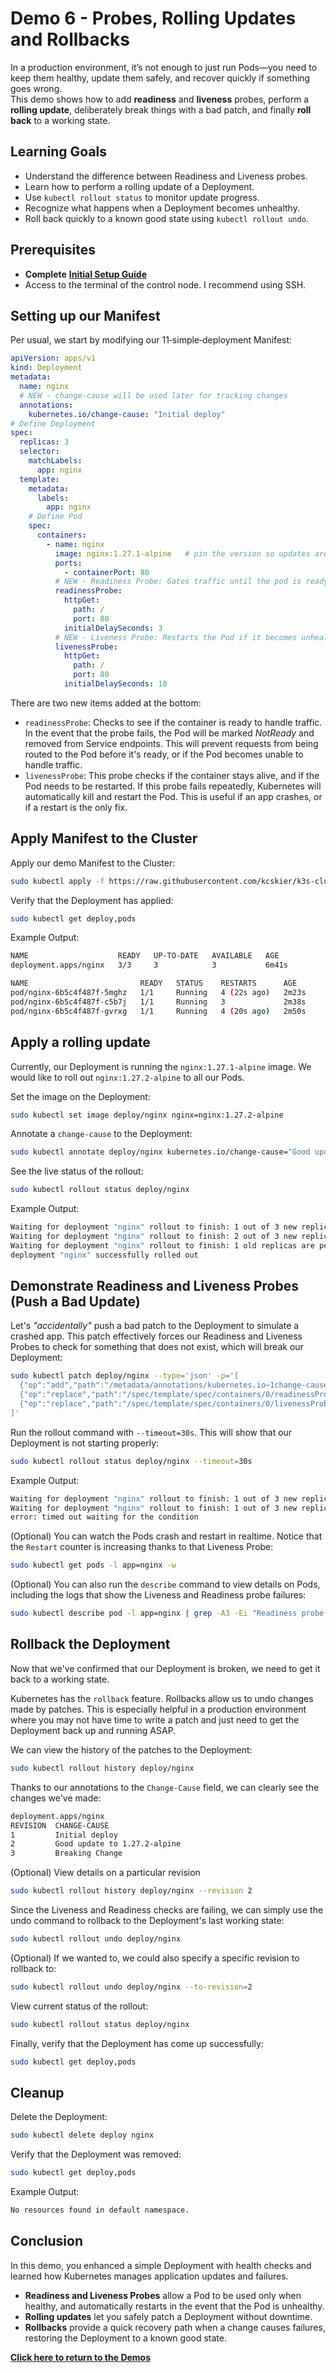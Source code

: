 # Demo 6 - Probes, Rolling Updates and Rollbacks

In a production environment, it’s not enough to just run Pods—you need to keep them healthy, update them safely, and recover quickly if something goes wrong.  
This demo shows how to add **readiness** and **liveness** probes, perform a **rolling update**, deliberately break things with a bad patch, and finally **roll back** to a working state.

## Learning Goals

- Understand the difference between Readiness and Liveness probes.  
- Learn how to perform a rolling update of a Deployment.  
- Use `kubectl rollout status` to monitor update progress.  
- Recognize what happens when a Deployment becomes unhealthy.  
- Roll back quickly to a known good state using `kubectl rollout undo`.  

## Prerequisites

- **Complete** [**Initial Setup Guide**](../00-initial-setup/initial-setup.md)
- Access to the terminal of the control node. I recommend using SSH.

## Setting up our Manifest

Per usual, we start by modifying our 11‑simple‑deployment Manifest:
```yaml
apiVersion: apps/v1
kind: Deployment
metadata:
  name: nginx
  # NEW - change-cause will be used later for tracking changes
  annotations:
    kubernetes.io/change-cause: "Initial deploy"
# Define Deployment
spec:
  replicas: 3
  selector:
    matchLabels:
      app: nginx
  template:
    metadata:
      labels:
        app: nginx
    # Define Pod
    spec:
      containers:
        - name: nginx
          image: nginx:1.27.1-alpine   # pin the version so updates are explicit.
          ports:
            - containerPort: 80
          # NEW - Readiness Probe: Gates traffic until the pod is ready
          readinessProbe:
            httpGet:
              path: /
              port: 80
            initialDelaySeconds: 3
          # NEW - Liveness Probe: Restarts the Pod if it becomes unhealthy
          livenessProbe:
            httpGet:
              path: /
              port: 80
            initialDelaySeconds: 10
```

There are two new items added at the bottom:
- `readinessProbe`: Checks to see if the container is ready to handle traffic. In the event that the probe fails, the Pod will be marked *NotReady* and removed from Service endpoints. This will prevent requests from being routed to the Pod before it's ready, or if the Pod becomes unable to handle traffic.
- `livenessProbe`: This probe checks if the container stays alive, and if the Pod needs to be restarted. If this probe fails repeatedly, Kubernetes will automatically kill and restart the Pod. This is useful if an app crashes, or if a restart is the only fix.

## Apply Manifest to the Cluster
Apply our demo Manifest to the Cluster:
```bash
sudo kubectl apply -f https://raw.githubusercontent.com/kcskier/k3s-cluster-demo/main/manifests/demo/60-rolling_updates.yaml
```

Verify that the Deployment has applied:
```bash
sudo kubectl get deploy,pods
```

Example Output:
```bash
NAME                    READY   UP-TO-DATE   AVAILABLE   AGE
deployment.apps/nginx   3/3     3            3           6m41s

NAME                         READY   STATUS    RESTARTS      AGE
pod/nginx-6b5c4f487f-5mghz   1/1     Running   4 (22s ago)   2m23s
pod/nginx-6b5c4f487f-c5b7j   1/1     Running   3             2m38s
pod/nginx-6b5c4f487f-gvrxg   1/1     Running   4 (20s ago)   2m50s
```

## Apply a rolling update
Currently, our Deployment is running the `nginx:1.27.1-alpine` image. We would like to roll out `nginx:1.27.2-alpine` to all our Pods.

Set the image on the Deployment:
```bash
sudo kubectl set image deploy/nginx nginx=nginx:1.27.2-alpine
```

Annotate a `change-cause` to the Deployment:
```bash
sudo kubectl annotate deploy/nginx kubernetes.io/change-cause="Good update to 1.27.2-alpine"
```

See the live status of the rollout:
```bash
sudo kubectl rollout status deploy/nginx
```

Example Output:
```bash
Waiting for deployment "nginx" rollout to finish: 1 out of 3 new replicas have been updated...
Waiting for deployment "nginx" rollout to finish: 2 out of 3 new replicas have been updated...
Waiting for deployment "nginx" rollout to finish: 1 old replicas are pending termination...
deployment "nginx" successfully rolled out
```

## Demonstrate Readiness and Liveness Probes (Push a Bad Update)
Let's *"accidentally"* push a bad patch to the Deployment to simulate a crashed app. This patch effectively forces our Readiness and Liveness Probes to check for something that does not exist, which will break our Deployment:

```bash
sudo kubectl patch deploy/nginx --type='json' -p='[
  {"op":"add","path":"/metadata/annotations/kubernetes.io~1change-cause","value":"Breaking Change"},
  {"op":"replace","path":"/spec/template/spec/containers/0/readinessProbe/httpGet/path","value":"/nope"},
  {"op":"replace","path":"/spec/template/spec/containers/0/livenessProbe/httpGet/path","value":"/nope"}
]'
```

Run the rollout command with  `--timeout=30s`. This will show that our Deployment is not starting properly:
```bash
sudo kubectl rollout status deploy/nginx --timeout=30s
```

Example Output:
```bash
Waiting for deployment "nginx" rollout to finish: 1 out of 3 new replicas have been updated...
Waiting for deployment "nginx" rollout to finish: 1 out of 3 new replicas have been updated...
error: timed out waiting for the condition
```

(Optional) You can watch the Pods crash and restart in realtime. Notice that the `Restart` counter is increasing thanks to that Liveness Probe:
```bash
sudo kubectl get pods -l app=nginx -w
```

(Optional) You can also run the `describe` command to view details on Pods, including the logs that show the Liveness and Readiness probe failures:
```bash
sudo kubectl describe pod -l app=nginx | grep -A3 -Ei "Readiness probe failed|Liveness probe failed"
```

## Rollback the Deployment
Now that we've confirmed that our Deployment is broken, we need to get it back to a working state.

Kubernetes has the `rollback` feature. Rollbacks allow us to undo changes made by patches. This is especially helpful in a production environment where you may not have time to write a patch and just need to get the Deployment back up and running ASAP.

We can view the history of the patches to the Deployment:
```bash
sudo kubectl rollout history deploy/nginx
```

Thanks to our annotations to the `Change-Cause` field, we can clearly see the changes we've made:
```bash
deployment.apps/nginx 
REVISION  CHANGE-CAUSE
1         Initial deploy
2         Good update to 1.27.2-alpine
3         Breaking Change
```

(Optional) View details on a particular revision
```bash
sudo kubectl rollout history deploy/nginx --revision 2
```

Since the Liveness and Readiness checks are failing, we can simply use the undo command to rollback to the Deployment's last working state:
```bash
sudo kubectl rollout undo deploy/nginx
```

(Optional) If we wanted to, we could also specify a specific revision to rollback to:
```bash
sudo kubectl rollout undo deploy/nginx --to-revision=2
```

View current status of the rollout:
```bash
sudo kubectl rollout status deploy/nginx
```

Finally, verify that the Deployment has come up successfully:
```bash
sudo kubectl get deploy,pods
```

## Cleanup
Delete the Deployment:
```bash
sudo kubectl delete deploy nginx
```

Verify that the Deployment was removed:
```bash
sudo kubectl get deploy,pods
```

Example Output:
```bash
No resources found in default namespace.
```

## Conclusion

In this demo, you enhanced a simple Deployment with health checks and learned how Kubernetes manages application updates and failures.

- **Readiness and Liveness Probes** allow a Pod to be used only when healthy, and automatically restarts in the event that the Pod is unhealthy.
- **Rolling updates** let you safely patch a Deployment without downtime.  
- **Rollbacks** provide a quick recovery path when a change causes failures, restoring the Deployment to a known good state.

[**Click here to return to the Demos**](../README.md#demos)